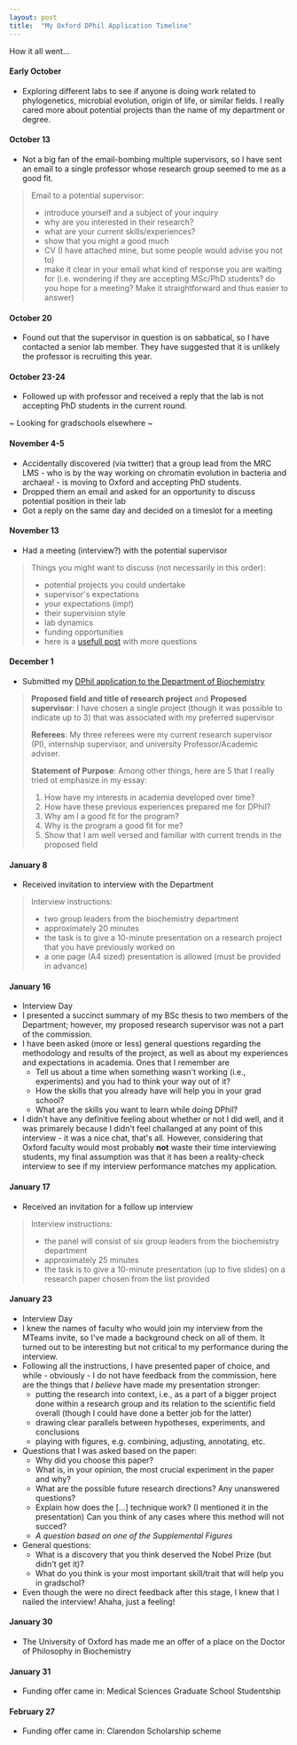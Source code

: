 ```yaml
---
layout: post
title:  "My Oxford DPhil Application Timeline"
---
```


How it all went...

#### **Early October**

- Exploring different labs to see if anyone is doing work related to phylogenetics, microbial evolution, origin of life, or similar fields. I really cared more about potential projects than the name of my department or degree.


#### **October 13**

- Not a big fan of the email-bombing multiple  supervisors, so I have sent an email to a single professor whose research group seemed to me as a good fit.
>Email to a potential supervisor:
>- introduce yourself and a subject of your inquiry
>- why are you interested in their research?
>- what are your current skills/experiences?
>- show that you might a good much
>- CV (I have attached mine, but some people would advise you not to)
>- make it clear in your email what kind of response you are waiting for (i.e. wondering if they are accepting MSc/PhD students? do you hope for a meeting? Make it straightforward and thus easier to answer)


#### **October 20**

- Found out that the supervisor in question is on sabbatical, so I have contacted a senior lab member. They have suggested that it is unlikely the professor is recruiting this year. 


#### **October 23-24**

- Followed up with professor and received a reply that the lab is not accepting PhD students in the current round.


~ Looking for gradschools elsewhere ~


#### **November 4-5**
- Accidentally discovered (via twitter) that a group lead from the MRC LMS - who is by the way working on chromatin evolution in bacteria and archaea! - is moving to Oxford and accepting PhD students.
- Dropped them an email and asked for an opportunity to discuss potential position in their lab
- Got a reply on the same day and decided on a timeslot for a meeting


#### **November 13**
- Had a meeting (interview?) with the potential supervisor
> Things you might want to discuss (not necessarily in this order):
> - potential projects you could undertake
> - supervisor's expectations
> - your expectations (imp!)
> - their supervision style
> - lab dynamics
> - funding opportunities
> - here is a [usefull post](https://twitter.com/PaolaVFigueroa/status/1312157953550479361?s=20) with more questions 


#### **December 1**
- Submitted my [DPhil application to the Department of Biochemistry](https://www.ox.ac.uk/admissions/graduate/courses/dphil-biochemistry)

> **Proposed field and title of research project** and **Proposed supervisor**:
> I have chosen a single project (though it was possible to indicate up to 3) that was associated with my preferred supervisor
>	
> **Referees**:
> My three referees were my current research supervisor (PI), internship supervisor, and university Professor/Academic adviser.
>	
> **Statement of Purpose**:
> Among other things, here are 5 that I really tried ot emphasize in my essay:
>	1) How have my interests in academia developed over time?
>	2) How have these previous experiences prepared me for DPhil?
>	3) Why am I a good fit for the program?
>	4) Why is the program a good fit for me?
>	5) Show that I am well versed and familiar with current trends in the proposed field


#### **January 8**
- Received invitation to interview with the Department
> Interview instructions: 
> - two group leaders from the biochemistry department
> - approximately 20 minutes
> - the task is to give a 10-minute presentation on a research project that you have previously worked on
> - a one page (A4 sized) presentation is allowed (must be provided in advance)


#### **January 16**
- Interview Day
- I presented a succinct summary of my BSc thesis to two members of the Department; however, my proposed research supervisor was not a part of the commission.
- I have been asked (more or less) general questions regarding the methodology and results of the project, as well as about my experiences and expectations in academia. Ones that I remember are
	* Tell us about a time when something wasn't working (i.e., experiments) and you had to think your way out of it?
	* How the skills that you already have will help you in your grad school?
	* What are the skills you want to learn while doing DPhil?
- I didn't have any definitive feeling about whether or not I did well, and it was primarely because I didn't feel challanged at any point of this interview - it was a nice chat, that's all. However, considering that Oxford faculty would most probably **not** waste their time interviewing students, my final assumption was that it has been a reality-check interview to see if my interview performance matches my application.

#### **January 17**

- Received an invitation for a follow up interview
> Interview instructions: 
> - the panel will consist of six group leaders from the biochemistry department
> - approximately 25 minutes
> - the task is to give a 10-minute presentation (up to five slides) on a research paper chosen from the list provided


#### **January 23**
- Interview Day
- I knew the names of faculty who would join my interview from the MTeams invite, so I've made a background check on all of them. It turned out to be interesting but not critical to my performance during the interview.
- Following all the instructions, I have presented paper of choice, and while - obviously - I do not have feedback from the commission, here are the things that *I believe* have made my presentation stronger:
	* putting the research into context, i.e., as a part of a bigger project done within a research group and its relation to the scientific field overall (though I could have done a better job for the latter)
	* drawing clear parallels between hypotheses, experiments, and conclusions
	* playing with figures, e.g. combining, adjusting, annotating, etc. 
- Questions that I was asked based on the paper:
	* Why did you choose this paper?
	* What is, in your opinion, the most crucial experiment in the paper and why?
	* What are the possible future research directions? Any unanswered questions?
	* Explain how does the [...]  technique work? (I mentioned it in the presentation) Can you think of any cases where this method will not succed?
	* *A question based on one of the Supplemental Figures*
- General questions:
	* What is a discovery that you think deserved the Nobel Prize (but didn't get it)?
	* What do you think is your most important skill/trait that will help you in gradschol?
- Even though the were no direct feedback after this stage, I knew that I nailed the interview! Ahaha, just a feeling!


#### **January 30**
- The University of Oxford has made me an offer of a place on the Doctor of Philosophy in Biochemistry


#### **January 31**
- Funding offer came in: Medical Sciences Graduate School Studentship


#### **February 27**
- Funding offer came in: Clarendon Scholarship scheme